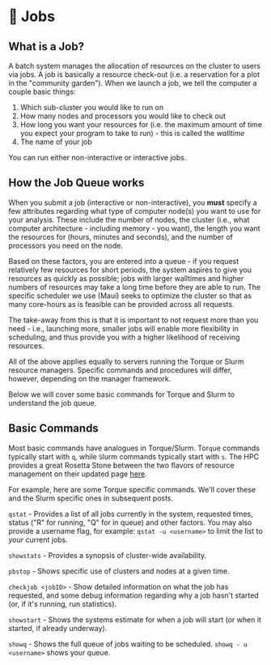 # 👷 Jobs

## What is a Job?

A batch system manages the allocation of resources on the cluster to users via jobs.  A job is basically a resource check-out (i.e. a reservation for a plot in the "community garden"). When we launch a job, we tell the computer a couple basic things:

1. Which sub-cluster you would like to run on
2. How many nodes and processors you would like to check out
3. How long you want your resources for (i.e. the maximum amount of time you expect your program to take to run) - this is called the _walltime_
4. The name of your job

You can run either non-interactive or interactive jobs.


## How the Job Queue works

When you submit a job (interactive or non-interactive), you **must** specify a few attributes regarding what type of computer node(s) you want to use for your analysis.  These include the number of nodes, the cluster (i.e., what computer architecture - including memory - you want), the length you want the resources for (hours, minutes and seconds), and the number of processors you need on the node. 

Based on these factors, you are entered into a queue - if you request relatively few resources for short periods, the system aspires to give you resources as quickly as possible; jobs with larger walltimes and higher numbers of resources may take a long time before they are able to run.  The specific scheduler we use (Maui) seeks to optimize the cluster so that as many core-hours as is feasible can be provided across all requests.

The take-away from this is that it is important to not request more than you need - i.e., launching more, smaller jobs will enable more flexibility in scheduling, and thus provide you with a higher likelihood of receiving resources.

All of the above applies equally to servers running the Torque or Slurm resource managers.  Specific commands and procedures will differ, however, depending on the manager framework.

Below we will cover some basic commands for Torque and Slurm to understand the job queue.


## Basic Commands

Most basic commands have analogues in Torque/Slurm.  Tor`q`ue commands typically start with `q`, while `S`lurm commands typically start with `s`.  The HPC provides a great Rosetta Stone between the two flavors of resource management on their updated page [here](https://www.wm.edu/offices/it/services/researchcomputing/using/running_jobs_slurm/).

For example, here are some Torque specific commands.  We'll cover these and the Slurm specific ones in subsequent posts.

`qstat` - Provides a list of all jobs currently in the system, requested times, status ("R" for running, "Q" for in queue) and other factors.  You may also provide a username flag, for example: `qstat -u <username>` to limit the list to *your* current jobs.

`showstats` - Provides a synopsis of cluster-wide availability.

`pbstop` - Shows specific use of clusters and nodes at a given time.

`checkjob <jobID>` - Show detailed information on what the job has requested, and some debug information regarding why a job hasn't started (or, if it's running, run statistics).

`showstart` - Shows the systems estimate for when a job will start (or when it started, if already underway).  

`showq` - Shows the full queue of jobs waiting to be scheduled.  `showq - u <username>` shows your queue.


